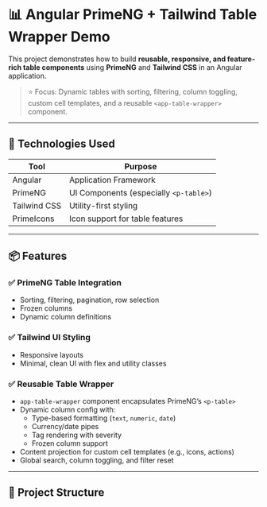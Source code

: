 # 📊 Angular PrimeNG + Tailwind Table Wrapper Demo

This project demonstrates how to build **reusable, responsive, and feature-rich table components** using **PrimeNG** and **Tailwind CSS** in an Angular application.

> ⭐ Focus: Dynamic tables with sorting, filtering, column toggling, custom cell templates, and a reusable `<app-table-wrapper>` component.

---

## 🚀 Technologies Used

| Tool        | Purpose                          |
|-------------|----------------------------------|
| Angular     | Application Framework            |
| PrimeNG     | UI Components (especially `<p-table>`) |
| Tailwind CSS| Utility-first styling            |
| PrimeIcons  | Icon support for table features  |

---

## 📦 Features

### ✅ PrimeNG Table Integration
- Sorting, filtering, pagination, row selection
- Frozen columns
- Dynamic column definitions

### ✅ Tailwind UI Styling
- Responsive layouts
- Minimal, clean UI with flex and utility classes

### ✅ Reusable Table Wrapper
- `app-table-wrapper` component encapsulates PrimeNG’s `<p-table>`
- Dynamic column config with:
  - Type-based formatting (`text`, `numeric`, `date`)
  - Currency/date pipes
  - Tag rendering with severity
  - Frozen column support
- Content projection for custom cell templates (e.g., icons, actions)
- Global search, column toggling, and filter reset

---

## 🧱 Project Structure

